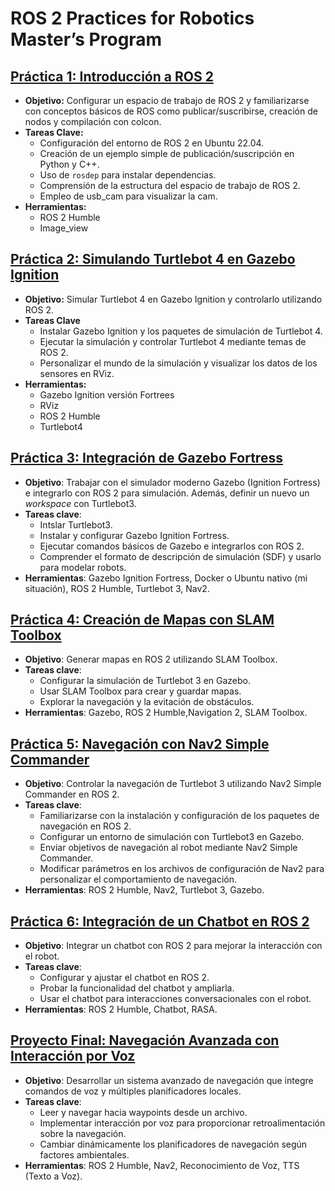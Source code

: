 # ROS 2 Practices for Robotics Master’s Program

## [Práctica 1: Introducción a ROS 2](./practica_1/Readme_1.md)
- **Objetivo:**
Configurar un espacio de trabajo de ROS 2 y familiarizarse con conceptos básicos de ROS como publicar/suscribirse, creación de nodos y compilación con colcon.
- **Tareas Clave:**
  - Configuración del entorno de ROS 2 en Ubuntu 22.04.
  - Creación de un ejemplo simple de publicación/suscripción en Python y C++.
  - Uso de `rosdep` para instalar dependencias.
  - Comprensión de la estructura del espacio de trabajo de ROS 2.
  - Empleo de usb_cam para visualizar la cam.
- **Herramientas:** 
  - ROS 2 Humble
  - Image_view

## [Práctica 2: Simulando Turtlebot 4 en Gazebo Ignition](./practica_2/Readme_2.md)
- **Objetivo:**
Simular Turtlebot 4 en Gazebo Ignition y controlarlo utilizando ROS 2.
- **Tareas Clave**
  - Instalar Gazebo Ignition y los paquetes de simulación de Turtlebot 4.
  - Ejecutar la simulación y controlar Turtlebot 4 mediante temas de ROS 2.
  - Personalizar el mundo de la simulación y visualizar los datos de los sensores en RViz.
- **Herramientas:**
  - Gazebo Ignition versión Fortrees
  - RViz
  - ROS 2 Humble
  - Turtlebot4

## [Práctica 3: Integración de Gazebo Fortress](./practica_3/readme_3.md)
- **Objetivo**: Trabajar con el simulador moderno Gazebo (Ignition Fortress) e integrarlo con ROS 2 para simulación. Además, definir un nuevo un *workspace* con Turtlebot3.
- **Tareas clave**:
  - Intslar Turtlebot3.
  - Instalar y configurar Gazebo Ignition Fortress.
  - Ejecutar comandos básicos de Gazebo e integrarlos con ROS 2.
  - Comprender el formato de descripción de simulación (SDF) y usarlo para modelar robots.
- **Herramientas**: Gazebo Ignition Fortress, Docker o Ubuntu nativo (mi situación), ROS 2 Humble, Turtlebot 3, Nav2.

## [Práctica 4: Creación de Mapas con SLAM Toolbox](./practica_4/readme_4.md)
- **Objetivo**: Generar mapas en ROS 2 utilizando SLAM Toolbox.
- **Tareas clave**:
  - Configurar la simulación de Turtlebot 3 en Gazebo.
  - Usar SLAM Toolbox para crear y guardar mapas.
  - Explorar la navegación y la evitación de obstáculos.
- **Herramientas**: Gazebo, ROS 2 Humble,Navigation 2, SLAM Toolbox.

## [Práctica 5: Navegación con Nav2 Simple Commander](./practica_5/readme_5.md)
- **Objetivo**: Controlar la navegación de Turtlebot 3 utilizando Nav2 Simple Commander en ROS 2.
- **Tareas clave**:
  - Familiarizarse con la instalación y configuración de los paquetes de navegación en ROS 2.
  - Configurar un entorno de simulación con Turtlebot3 en Gazebo.
  - Enviar objetivos de navegación al robot mediante Nav2 Simple Commander.
  - Modificar parámetros en los archivos de configuración de Nav2 para personalizar el comportamiento de navegación.
- **Herramientas**: ROS 2 Humble, Nav2, Turtlebot 3, Gazebo.

## [Práctica 6: Integración de un Chatbot en ROS 2](./practica_6/readme_6.md)
- **Objetivo**: Integrar un chatbot con ROS 2 para mejorar la interacción con el robot.
- **Tareas clave**:
  - Configurar y ajustar el chatbot en ROS 2.
  - Probar la funcionalidad del chatbot y ampliarla.
  - Usar el chatbot para interacciones conversacionales con el robot.
- **Herramientas**: ROS 2 Humble, Chatbot, RASA.

## [Proyecto Final: Navegación Avanzada con Interacción por Voz](./Final_proyect/readme_final.md)
- **Objetivo**: Desarrollar un sistema avanzado de navegación que integre comandos de voz y múltiples planificadores locales.
- **Tareas clave**:
  - Leer y navegar hacia waypoints desde un archivo.
  - Implementar interacción por voz para proporcionar retroalimentación sobre la navegación.
  - Cambiar dinámicamente los planificadores de navegación según factores ambientales.
- **Herramientas**: ROS 2 Humble, Nav2, Reconocimiento de Voz, TTS (Texto a Voz).